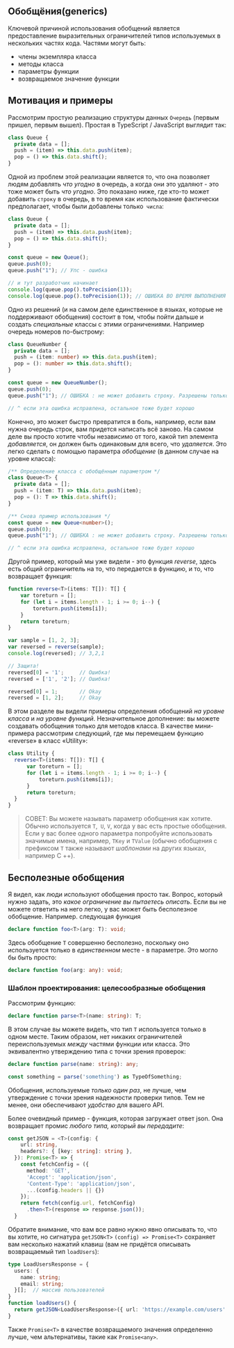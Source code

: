 ## Обобщёния(generics)

Ключевой причиной использования обобщений является предоставление выразительных ограничителей типов используемых в нескольких частях кода. Частями могут быть:

* члены экземпляра класса
* методы класса
* параметры функции
* возвращаемое значение функции

## Мотивация и примеры

Рассмотрим простую реализацию структуры данных `Очередь` (первым пришел, первым вышел).  Простая в TypeScript / JavaScript выглядит так:

```ts
class Queue {
  private data = [];
  push = (item) => this.data.push(item);
  pop = () => this.data.shift();
}
```

Одной из проблем этой реализации является то, что она позволяет людям добавлять *что угодно* в очередь, а когда они это удаляют - это тоже может быть *что угодно*. Это показано ниже, где кто-то может добавить `строку` в очередь, в то время как использование фактически предполагает, чтобы были добавлены только` числа`:

```ts
class Queue {
  private data = [];
  push = (item) => this.data.push(item);
  pop = () => this.data.shift();
}

const queue = new Queue();
queue.push(0);
queue.push("1"); // Упс - ошибка

// и тут разработчик начинает
console.log(queue.pop().toPrecision(1));
console.log(queue.pop().toPrecision(1)); // ОШИБКА ВО ВРЕМЯ ВЫПОЛНЕНИЯ
```

Одно из решений (и на самом деле единственное в языках, которые не поддерживают обобщения) состоит в том, чтобы пойти дальше и создать *специальные* классы с этими ограничениями. Например очередь номеров по-быстрому:

```ts
class QueueNumber {
  private data = [];
  push = (item: number) => this.data.push(item);
  pop = (): number => this.data.shift();
}

const queue = new QueueNumber();
queue.push(0);
queue.push("1"); // ОШИБКА : не может добавить строку. Разрешены только номера

// ^ если эта ошибка исправлена, остальное тоже будет хорошо
```

Конечно, это может быстро превратится в боль, например, если вам нужна очередь строк, вам придется написать всё заново. На самом деле вы просто хотите чтобы независимо от того, какой тип элемента *добавляется*, он должен быть одинаковым для всего, что *удаляется*. Это легко сделать с помощью параметра *обобщение* (в данном случае на уровне класса):

```ts
/** Определение класса с обобщённым параметром */
class Queue<T> {
  private data = [];
  push = (item: T) => this.data.push(item);
  pop = (): T => this.data.shift();
}

/** Снова пример использования */
const queue = new Queue<number>();
queue.push(0);
queue.push("1"); // ОШИБКА : не может добавить строку. Разрешены только номера

// ^ если эта ошибка исправлена, остальное тоже будет хорошо
```

Другой пример, который мы уже видели - это функция *reverse*, здесь есть общий ограничитель на то, что передается в функцию, и то, что возвращает функция:

```ts
function reverse<T>(items: T[]): T[] {
    var toreturn = [];
    for (let i = items.length - 1; i >= 0; i--) {
        toreturn.push(items[i]);
    }
    return toreturn;
}

var sample = [1, 2, 3];
var reversed = reverse(sample);
console.log(reversed); // 3,2,1

// Защита!
reversed[0] = '1';     // Ошибка!
reversed = ['1', '2']; // Ошибка!

reversed[0] = 1;       // Okay
reversed = [1, 2];     // Okay
```

В этом разделе вы видели примеры определения обобщений *на уровне класса* и *на уровне функций*. Незначительное дополнение: вы можете создавать обобщения только для методов класса. В качестве мини-примера рассмотрим следующий, где мы перемещаем функцию «reverse» в класс «Utility»:

```ts
class Utility {
  reverse<T>(items: T[]): T[] {
      var toreturn = [];
      for (let i = items.length - 1; i >= 0; i--) {
          toreturn.push(items[i]);
      }
      return toreturn;
  }
}
```

> СОВЕТ: Вы можете называть параметр обобщения как хотите. Обычно используется `T`,` U`, `V`, когда у вас есть простые обобщения. Если у вас более одного параметра попробуйте использовать значимые имена, например, `TKey` и `TValue` (обычно обобщения с префиксом `T` также называют *шаблонами* на других языках, например C ++).

## Бесполезные обобщения

Я видел, как люди используют обобщения просто так. Вопрос, который нужно задать, это *какое ограничение вы пытаетесь описать*. Если вы не можете ответить на него легко, у вас может быть бесполезное обобщение. Например. следующая функция

```ts
declare function foo<T>(arg: T): void;
```
Здесь обобщение `T` совершенно бесполезно, поскольку оно используется только в *единственном* месте - в параметре. Это могло бы быть просто:

```ts
declare function foo(arg: any): void;
```

### Шаблон проектирования: целесообразные обобщения

Рассмотрим функцию:

```ts
declare function parse<T>(name: string): T;
```

В этом случае вы можете видеть, что тип `T` используется только в одном месте. Таким образом, нет никаких ограничителей переиспользуемых *между* частями функции или класса. Это эквивалентно утверждению типа с точки зрения проверок:

```ts
declare function parse(name: string): any;

const something = parse('something') as TypeOfSomething;
```

Обобщения, используемые *только один раз*, не лучше, чем утверждение с точки зрения надежности проверки типов. Тем не менее, они обеспечивают *удобство* для вашего API.

Более очевидный пример - функция, которая загружает ответ json. Она возвращает промис *любого типа, который вы передадите*:
```ts
const getJSON = <T>(config: {
    url: string,
    headers?: { [key: string]: string },
  }): Promise<T> => {
    const fetchConfig = ({
      method: 'GET',
      'Accept': 'application/json',
      'Content-Type': 'application/json',
      ...(config.headers || {})
    });
    return fetch(config.url, fetchConfig)
      .then<T>(response => response.json());
  }
```

Обратите внимание, что вам все равно нужно явно описывать то, что вы хотите, но сигнатура `getJSON<T>`  `(config) => Promise<T>` сохраняет вам несколько нажатий клавиш (вам не придётся описывать возвращаемый тип `loadUsers`):

```ts
type LoadUsersResponse = {
  users: {
    name: string;
    email: string;
  }[];  // массив пользователей
}
function loadUsers() {
  return getJSON<LoadUsersResponse>({ url: 'https://example.com/users' });
}
```

Также `Promise<T>` в качестве возвращаемого значения определенно лучше, чем альтернативы, такие как `Promise<any>`.
